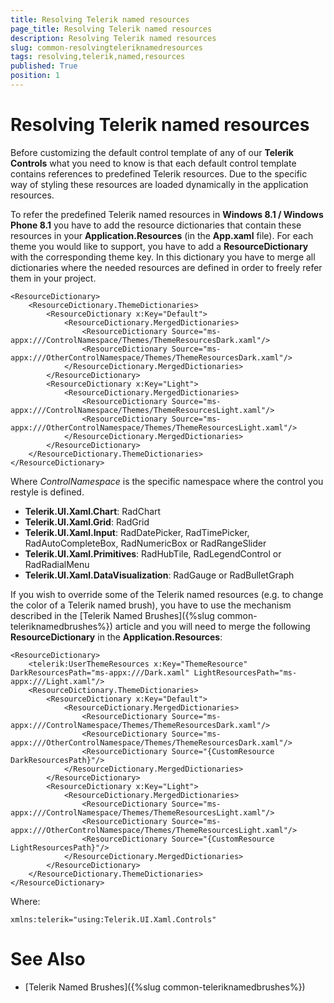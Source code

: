 ```yaml
---
title: Resolving Telerik named resources
page_title: Resolving Telerik named resources
description: Resolving Telerik named resources
slug: common-resolvingteleriknamedresources
tags: resolving,telerik,named,resources
published: True
position: 1
---
```


# Resolving Telerik named resources

Before customizing the default control template of any of our **Telerik Controls** what you need to know is that each default control template contains references to predefined Telerik resources. Due to the specific way of styling these resources are loaded dynamically in the application resources.     

To refer the predefined Telerik named resources in **Windows 8.1 / Windows Phone 8.1** you have to add the resource dictionaries that contain these resources in your **Application.Resources** (in the **App.xaml** file). For each theme you would like to support, you have to add a **ResourceDictionary** with the corresponding theme key. In this dictionary you have to merge all dictionaries where the needed resources are defined in order to freely refer them in your project.

	<ResourceDictionary>
		<ResourceDictionary.ThemeDictionaries>
			<ResourceDictionary x:Key="Default">
				<ResourceDictionary.MergedDictionaries>
					<ResourceDictionary Source="ms-appx:///ControlNamespace/Themes/ThemeResourcesDark.xaml"/>
					<ResourceDictionary Source="ms-appx:///OtherControlNamespace/Themes/ThemeResourcesDark.xaml"/>
				</ResourceDictionary.MergedDictionaries>
			</ResourceDictionary>
			<ResourceDictionary x:Key="Light">
				<ResourceDictionary.MergedDictionaries>
					<ResourceDictionary Source="ms-appx:///ControlNamespace/Themes/ThemeResourcesLight.xaml"/>
					<ResourceDictionary Source="ms-appx:///OtherControlNamespace/Themes/ThemeResourcesLight.xaml"/>
				</ResourceDictionary.MergedDictionaries>
			</ResourceDictionary>
		</ResourceDictionary.ThemeDictionaries>
	</ResourceDictionary>

Where *ControlNamespace* is the specific namespace where the control you restyle is defined.

* **Telerik.UI.Xaml.Chart**: RadChart
* **Telerik.UI.Xaml.Grid**: RadGrid
* **Telerik.UI.Xaml.Input**: RadDatePicker, RadTimePicker, RadAutoCompleteBox, RadNumericBox or RadRangeSlider
* **Telerik.UI.Xaml.Primitives**: RadHubTile, RadLegendControl or RadRadialMenu
* **Telerik.UI.Xaml.DataVisualization**: RadGauge or RadBulletGraph

If you wish to override some of the Telerik named resources (e.g. to change the color of a Telerik named brush), you have to use the mechanism described in the [Telerik Named Brushes]({%slug common-teleriknamedbrushes%}) article and you will need to merge the following **ResourceDictionary** in the **Application.Resources**:

	<ResourceDictionary>
		<telerik:UserThemeResources x:Key="ThemeResource" DarkResourcesPath="ms-appx:///Dark.xaml" LightResourcesPath="ms-appx:///Light.xaml"/>
		<ResourceDictionary.ThemeDictionaries>
			<ResourceDictionary x:Key="Default">
				<ResourceDictionary.MergedDictionaries>
					<ResourceDictionary Source="ms-appx:///ControlNamespace/Themes/ThemeResourcesDark.xaml"/>
					<ResourceDictionary Source="ms-appx:///OtherControlNamespace/Themes/ThemeResourcesDark.xaml"/>
					<ResourceDictionary Source="{CustomResource DarkResourcesPath}"/>
				</ResourceDictionary.MergedDictionaries>
			</ResourceDictionary>
			<ResourceDictionary x:Key="Light">
				<ResourceDictionary.MergedDictionaries>
					<ResourceDictionary Source="ms-appx:///ControlNamespace/Themes/ThemeResourcesLight.xaml"/>
					<ResourceDictionary Source="ms-appx:///OtherControlNamespace/Themes/ThemeResourcesLight.xaml"/>
					<ResourceDictionary Source="{CustomResource LightResourcesPath}"/>
				</ResourceDictionary.MergedDictionaries>
			</ResourceDictionary>
		</ResourceDictionary.ThemeDictionaries>
	</ResourceDictionary>

Where:

	xmlns:telerik="using:Telerik.UI.Xaml.Controls"

# See Also

 * [Telerik Named Brushes]({%slug common-teleriknamedbrushes%})